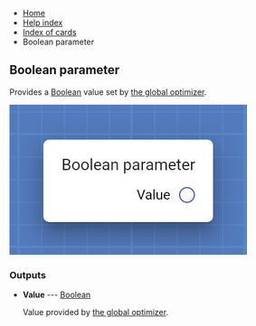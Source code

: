 <ul class="breadcrumb">
    <li><a href="">Home</a></li>
    <li><a href="help.html">Help index</a></li>
    <li><a href="cards/">Index of cards</a></li>
    <li>Boolean parameter</li>
</ul>

## Boolean parameter

Provides a [Boolean](types/Boolean.html) value set by [the global optimizer](work_screen.html#tune-parameters-automatically).

![Boolean parameter](assets/img/cards/parameterBoolean.png)




### Outputs


* **Value** --- [Boolean](types/Boolean.html)

  Value provided by [the global optimizer](work_screen.html#tune-parameters-automatically).




